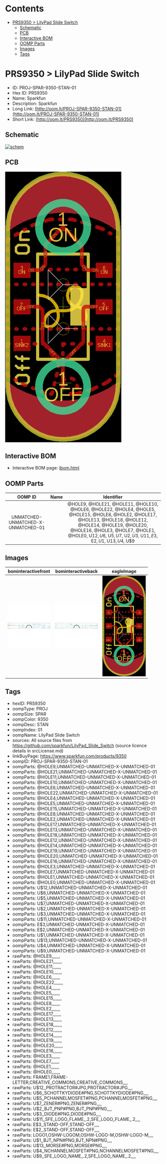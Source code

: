 



Contents
========

* [PRS9350 > LilyPad Slide Switch](#prs9350--lilypad-slide-switch)
	* [Schematic](#schematic)
	* [PCB](#pcb)
	* [Interactive BOM](#interactive-bom)
	* [OOMP Parts](#oomp-parts)
	* [Images](#images)
	* [Tags](#tags)

# PRS9350 > LilyPad Slide Switch

- ID: PROJ-SPAR-9350-STAN-01
- Hex ID: PRS9350
- Name: Sparkfun
- Description: Sparkfun
- Long Link: [http://oom.lt/PROJ-SPAR-9350-STAN-01](http://oom.lt/PROJ-SPAR-9350-STAN-01)
- Short Link: [http://oom.lt/PRS9350](http://oom.lt/PRS9350)

## Schematic
  
[![schem](eagleSchemImage.png)](eagleSchemImage.png)
## PCB
  
[![pcb](eagleImage.png)](eagleImage.png)
## Interactive BOM

- Interactive BOM page: [ibom.html](https://htmlpreview.github.io/?https://github.com/oomlout/oomlout_OOMP_projects/blob/main/PROJ-SPAR-9350-STAN-01/kicad/bom/ibom.html)

## OOMP Parts
  

|OOMP ID|Name|Identifier|
| :---: | :---: | :---: |
|UNMATCHED-UNMATCHED-X-UNMATCHED-01||@HOLE9, @HOLE21, @HOLE11, @HOLE10, @HOLE6, @HOLE22, @HOLE4, @HOLE5, @HOLE15, @HOLE8, @HOLE2, @HOLE17, @HOLE13, @HOLE18, @HOLE12, @HOLE14, @HOLE19, @HOLE20, @HOLE16, @HOLE3, @HOLE7, @HOLE1, @HOLE0, U$12, U$6, U$5, U$7, U$2, U$3, U$11, E$3, E$2, U$1, U$13, U$4, U$9|

## Images
  
  

|bominteractivefront|bominteractiveback|eagleImage|
| :---: | :---: | :---: |
|[![bominteractivefront](bomFront_140.png)](bomFront.png)|[![bominteractiveback](bomBack_140.png)](bomBack.png)|[![eagleImage](eagleImage_140.png)](eagleImage.png)|

## Tags

- hexID: PRS9350
- oompType: PROJ
- oompSize: SPAR
- oompColor: 9350
- oompDesc: STAN
- oompIndex: 01
- oompName: LilyPad Slide Switch
- sources: All source files from https://github.com/sparkfun/LilyPad_Slide_Switch (source licence details in srcLicense.md)
- linkBuyPage: https://www.sparkfun.com/products/9350
- oompID: PROJ-SPAR-9350-STAN-01
- oompParts: @HOLE9,UNMATCHED-UNMATCHED-X-UNMATCHED-01
- oompParts: @HOLE21,UNMATCHED-UNMATCHED-X-UNMATCHED-01
- oompParts: @HOLE11,UNMATCHED-UNMATCHED-X-UNMATCHED-01
- oompParts: @HOLE10,UNMATCHED-UNMATCHED-X-UNMATCHED-01
- oompParts: @HOLE6,UNMATCHED-UNMATCHED-X-UNMATCHED-01
- oompParts: @HOLE22,UNMATCHED-UNMATCHED-X-UNMATCHED-01
- oompParts: @HOLE4,UNMATCHED-UNMATCHED-X-UNMATCHED-01
- oompParts: @HOLE5,UNMATCHED-UNMATCHED-X-UNMATCHED-01
- oompParts: @HOLE15,UNMATCHED-UNMATCHED-X-UNMATCHED-01
- oompParts: @HOLE8,UNMATCHED-UNMATCHED-X-UNMATCHED-01
- oompParts: @HOLE2,UNMATCHED-UNMATCHED-X-UNMATCHED-01
- oompParts: @HOLE17,UNMATCHED-UNMATCHED-X-UNMATCHED-01
- oompParts: @HOLE13,UNMATCHED-UNMATCHED-X-UNMATCHED-01
- oompParts: @HOLE18,UNMATCHED-UNMATCHED-X-UNMATCHED-01
- oompParts: @HOLE12,UNMATCHED-UNMATCHED-X-UNMATCHED-01
- oompParts: @HOLE14,UNMATCHED-UNMATCHED-X-UNMATCHED-01
- oompParts: @HOLE19,UNMATCHED-UNMATCHED-X-UNMATCHED-01
- oompParts: @HOLE20,UNMATCHED-UNMATCHED-X-UNMATCHED-01
- oompParts: @HOLE16,UNMATCHED-UNMATCHED-X-UNMATCHED-01
- oompParts: @HOLE3,UNMATCHED-UNMATCHED-X-UNMATCHED-01
- oompParts: @HOLE7,UNMATCHED-UNMATCHED-X-UNMATCHED-01
- oompParts: @HOLE1,UNMATCHED-UNMATCHED-X-UNMATCHED-01
- oompParts: @HOLE0,UNMATCHED-UNMATCHED-X-UNMATCHED-01
- oompParts: U$12,UNMATCHED-UNMATCHED-X-UNMATCHED-01
- oompParts: U$6,UNMATCHED-UNMATCHED-X-UNMATCHED-01
- oompParts: U$5,UNMATCHED-UNMATCHED-X-UNMATCHED-01
- oompParts: U$7,UNMATCHED-UNMATCHED-X-UNMATCHED-01
- oompParts: U$2,UNMATCHED-UNMATCHED-X-UNMATCHED-01
- oompParts: U$3,UNMATCHED-UNMATCHED-X-UNMATCHED-01
- oompParts: U$11,UNMATCHED-UNMATCHED-X-UNMATCHED-01
- oompParts: E$3,UNMATCHED-UNMATCHED-X-UNMATCHED-01
- oompParts: E$2,UNMATCHED-UNMATCHED-X-UNMATCHED-01
- oompParts: U$1,UNMATCHED-UNMATCHED-X-UNMATCHED-01
- oompParts: U$13,UNMATCHED-UNMATCHED-X-UNMATCHED-01
- oompParts: U$4,UNMATCHED-UNMATCHED-X-UNMATCHED-01
- oompParts: U$9,UNMATCHED-UNMATCHED-X-UNMATCHED-01
- rawParts: @HOLE9,,,,,,,
- rawParts: @HOLE21,,,,,,,
- rawParts: @HOLE11,,,,,,,
- rawParts: @HOLE10,,,,,,,
- rawParts: @HOLE6,,,,,,,
- rawParts: @HOLE22,,,,,,,
- rawParts: @HOLE4,,,,,,,
- rawParts: @HOLE5,,,,,,,
- rawParts: @HOLE15,,,,,,,
- rawParts: @HOLE8,,,,,,,
- rawParts: @HOLE2,,,,,,,
- rawParts: @HOLE17,,,,,,,
- rawParts: @HOLE13,,,,,,,
- rawParts: @HOLE18,,,,,,,
- rawParts: @HOLE12,,,,,,,
- rawParts: @HOLE14,,,,,,,
- rawParts: @HOLE19,,,,,,,
- rawParts: @HOLE20,,,,,,,
- rawParts: @HOLE16,,,,,,,
- rawParts: @HOLE3,,,,,,,
- rawParts: @HOLE7,,,,,,,
- rawParts: @HOLE1,,,,,,,
- rawParts: @HOLE0,,,,,,,
- rawParts: FRAME1,FRAME-LETTER,CREATIVE_COMMONS,CREATIVE_COMMONS,,,,
- rawParts: U$12,,PROTRACTOR#JPG,PROTRACTOR#JPG,,,,
- rawParts: U$6,,SCHOTTKYDIODE#PNG,SCHOTTKYDIODE#PNG,,,,
- rawParts: U$5,,PCHANNELMOSFET#PNG,PCHANNELMOSFET#PNG,,,,
- rawParts: U$7,,ZENER#PNG,ZENER#PNG,,,,
- rawParts: U$2,,BJT_PNP#PNG,BJT_PNP#PNG,,,,
- rawParts: U$3,,DIODE#PNG,DIODE#PNG,,,,
- rawParts: U$11,,SFE_LOGO_FLAME_.2,SFE_LOGO_FLAME_.2,,,,
- rawParts: E$3,,STAND-OFF,STAND-OFF,,,,
- rawParts: E$2,,STAND-OFF,STAND-OFF,,,,
- rawParts: LOGO1,OSHW-LOGOM,OSHW-LOGO-M,OSHW-LOGO-M,,,,
- rawParts: U$1,,BJT_NPN#PNG,BJT_NPN#PNG,,,,
- rawParts: U$13,,MORSE#PNG,MORSE#PNG,,,,
- rawParts: U$4,,NCHANNELMOSFET#PNG,NCHANNELMOSFET#PNG,,,,
- rawParts: U$9,,SFE_LOGO_NAME_.2,SFE_LOGO_NAME_.2,,,,
